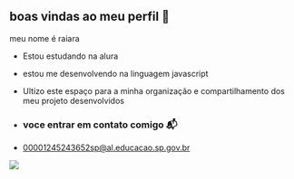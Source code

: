 ## boas vindas ao meu perfil 💙

meu nome é raiara  

-    Estou estudando na alura
-    estou me desenvolvendo na linguagem  javascript
-    Ultizo este espaço para a minha organização e compartilhamento dos meu projeto desenvolvidos

-    ### voce entrar em contato comigo 📬

-   00001245243652sp@al.educacao.sp.gov.br

                                                                                                                                                                 

![](https://media1.tenor.com/m/bmg4JeQqI9YAAAAC/bom-dia-ter%C3%A7a-feira.gif)

